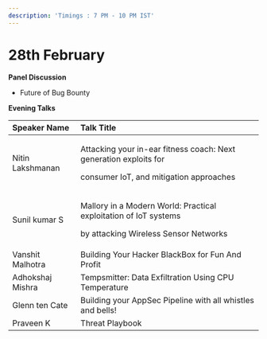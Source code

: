 ```yaml
---
description: 'Timings : 7 PM - 10 PM IST'
---
```


# 28th February

**Panel Discussion**

* Future of Bug Bounty

**Evening Talks**

<table>
  <thead>
    <tr>
      <th style="text-align:left">Speaker Name</th>
      <th style="text-align:left">Talk Title</th>
    </tr>
  </thead>
  <tbody>
    <tr>
      <td style="text-align:left">Nitin Lakshmanan</td>
      <td style="text-align:left">
        <p>Attacking your in-ear fitness coach: Next generation exploits for</p>
        <p>consumer IoT, and mitigation approaches</p>
      </td>
    </tr>
    <tr>
      <td style="text-align:left">Sunil kumar S</td>
      <td style="text-align:left">
        <p>Mallory in a Modern World: Practical exploitation of IoT systems</p>
        <p>by attacking Wireless Sensor Networks</p>
      </td>
    </tr>
    <tr>
      <td style="text-align:left">Vanshit Malhotra</td>
      <td style="text-align:left">Building Your Hacker BlackBox for Fun And Profit</td>
    </tr>
    <tr>
      <td style="text-align:left">Adhokshaj Mishra</td>
      <td style="text-align:left">Tempsmitter: Data Exfiltration Using CPU Temperature</td>
    </tr>
    <tr>
      <td style="text-align:left">Glenn ten Cate</td>
      <td style="text-align:left">Building your AppSec Pipeline with all whistles and bells!</td>
    </tr>
    <tr>
      <td style="text-align:left">Praveen K</td>
      <td style="text-align:left">Threat Playbook</td>
    </tr>
  </tbody>
</table>
